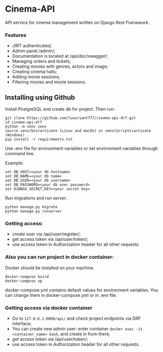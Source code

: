 # Cinema-API

API service for cinema management written on Django Rest Framework.

### Features

- JWT authenticated;
- Admin panel /admin/;
- Documentation is located at /api/doc/swagger/;
- Managing orders and tickets;
- Creating movies with genres, actors and image;
- Creating cinema halls;
- Adding movie sessions;
- Filtering movies and movie sessions.

## Installing using Github

Install PostgreSQL and create db for project. Then run:

```shell
git clone https://github.com/luxuriant777/cinema-api-drf.git
cd cinema-api-drf 
python -m venv venv
source venv/bin/activate (Linux and macOS) or venv\Scripts\activate (Windows)
pip install -r requirements.txt
```

Use .env file for environment variables or set environment variables through command line.

Example:

```shell
set DB_HOST=<your db hostname>
set DB_NAME=<your db name>
set DB_USER=<your db username>
set DB_PASSWORD=<your db user password>
set DJANGO_SECRET_KEY=<your secret key>
```

Run migrations and run server:

```shell
python manage.py migrate
python manage.py runserver
```

### Getting access:

- create user via /api/user/register/;
- get access token via /api/user/token/;
- use access token in Authorization header for all other requests.

### Also you can run project in docker container:

Docker should be installed on your machine.

```shell
docker-compose build
docker-compose up
```

docker-compose.yml contains default values for environment variables. You can change them in docker-compose.yml or in
.env file.

### Getting access via docker container

- Go to `127.0.0.1:8000/api/` and check project endpoints via DRF interface;
- You can create new admin user: enter container `docker exec -it <container_name> bash`, and create in from there;
- get access token via /api/user/token/;
- use access token in Authorization header for all other requests.
